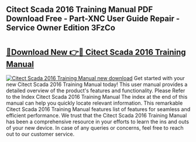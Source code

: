 ## Citect Scada 2016 Training Manual PDF Download Free - Part-XNC User Guide Repair - Service Owner Edition 3FzCo

# <h2><a href="http://bc9833.oget.top/?id=Citect+Scada+2016+Training+Manual">🔗Download New 👉🔴 Citect Scada 2016 Training Manual</a></h2>

[![Citect Scada 2016 Training Manual new download](https://i.imgur.com/5g1atiW.png)](http://bc9833.oget.top/?id=Citect+Scada+2016+Training+Manual)
Get started with your new Citect Scada 2016 Training Manual today! This user manual provides a detailed overview of the product's features and functionality. Please Refer to the Index Citect Scada 2016 Training Manual The index at the end of this manual can help you quickly locate relevant information. This remarkable Citect Scada 2016 Training Manual features list of features for seamless and efficient performance. We trust that the Citect Scada 2016 Training Manual has been a comprehensive resource in your efforts to learn the ins and outs of your new device. In case of any queries or concerns, feel free to reach out to our customer service.
